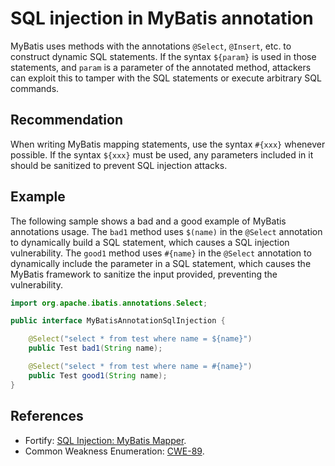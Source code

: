 # SQL injection in MyBatis annotation
MyBatis uses methods with the annotations `@Select`, `@Insert`, etc. to construct dynamic SQL statements. If the syntax `${param}` is used in those statements, and `param` is a parameter of the annotated method, attackers can exploit this to tamper with the SQL statements or execute arbitrary SQL commands.


## Recommendation
When writing MyBatis mapping statements, use the syntax `#{xxx}` whenever possible. If the syntax `${xxx}` must be used, any parameters included in it should be sanitized to prevent SQL injection attacks.


## Example
The following sample shows a bad and a good example of MyBatis annotations usage. The `bad1` method uses `$(name)` in the `@Select` annotation to dynamically build a SQL statement, which causes a SQL injection vulnerability. The `good1` method uses `#{name}` in the `@Select` annotation to dynamically include the parameter in a SQL statement, which causes the MyBatis framework to sanitize the input provided, preventing the vulnerability.


```java
import org.apache.ibatis.annotations.Select;

public interface MyBatisAnnotationSqlInjection {

    @Select("select * from test where name = ${name}")
	public Test bad1(String name);

    @Select("select * from test where name = #{name}")
	public Test good1(String name);
}
```

## References
* Fortify: [SQL Injection: MyBatis Mapper](https://vulncat.fortify.com/en/detail?id=desc.config.java.sql_injection_mybatis_mapper).
* Common Weakness Enumeration: [CWE-89](https://cwe.mitre.org/data/definitions/89.html).
